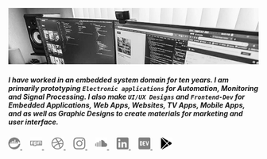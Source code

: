 ![Docker](assets/cover.jpg)

##### I have worked in an embedded system domain for ten years. I am primarily prototyping `Electronic applications` for Automation, Monitoring and Signal Processing. I also make `UI/UX Designs` and `Frontend-Dev` for Embedded Applications, Web Apps, Websites, TV Apps, Mobile Apps, and as well as Graphic Designs to create materials for marketing and user interface.

<p align="left">
  <a href="https://hub.docker.com/u/loouislow81" target="_blank" rel="noopener" title="docker">
    <img src="assets/docker.png" height="24" width="24">
  </a>
  &nbsp;&nbsp;&nbsp;
  <a href="https://www.npmjs.com/~loouislow" target="_blank" rel="noopener" title="docker">
    <img src="assets/npm.png" height="24" width="24">
  </a>
  &nbsp;&nbsp;&nbsp;
  <a href="https://www.dribbble.com/loouislow" target="_blank" rel="noopener" title="docker">
    <img src="assets/dribbble.png" height="24" width="24">
  </a>
  &nbsp;&nbsp;&nbsp;
  <a href="https://www.instagram.com/loouislow" target="_blank" rel="noopener" title="docker">
    <img src="assets/instagram.png" height="24" width="24">
  </a>
  &nbsp;&nbsp;&nbsp;
  <a href="https://soundcloud.com/overload-project" target="_blank" rel="noopener" title="docker">
    <img src="assets/soundcloud.png" height="24" width="24">
  </a>
  &nbsp;&nbsp;&nbsp;
  <a href="https://www.linkedin.com/in/loouis-low" target="_blank" rel="noopener" title="docker">
    <img src="assets/linkedin.png" height="24" width="24">
  </a>
  &nbsp;&nbsp;&nbsp;
  <a href="https://dev.to/loouislow" target="_blank" rel="noopener" title="docker">
    <img src="assets/devto.png" height="24" width="24">
  </a>
  &nbsp;&nbsp;&nbsp;
  <a href="https://play.google.com/store/apps/developer?id=Noozxoide+Laboratories" target="_blank" rel="noopener" title="docker">
    <img src="assets/playstore.png" height="24" width="24">
  </a>
</p>

